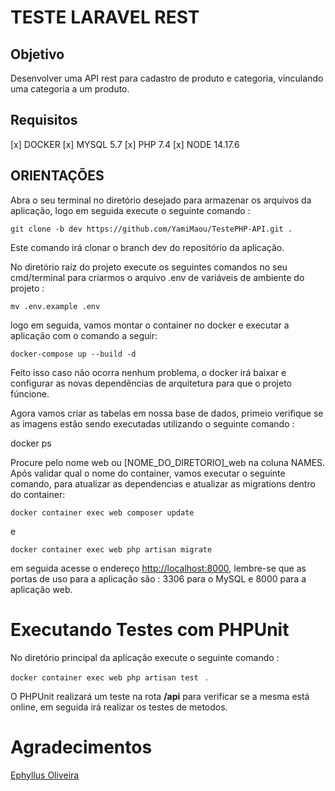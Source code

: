 # TESTE LARAVEL REST

## Objetivo
Desenvolver uma API rest para cadastro de produto e categoria, vinculando uma categoria a um produto.

## Requisitos

[x] DOCKER
[x] MYSQL 5.7
[x] PHP 7.4
[x] NODE 14.17.6

## ORIENTAÇÕES

Abra o seu terminal no diretório desejado para armazenar os arquivos da aplicação, logo em seguida execute o seguinte comando :

``` git clone -b dev https://github.com/YamiMaou/TestePHP-API.git . ```

Este comando irá clonar o branch dev do repositório da aplicação.

No diretório raíz do projeto execute os seguintes comandos no seu cmd/terminal para criarmos o arquivo .env de variáveis de ambiente do projeto :

```mv .env.example .env```

logo em seguida, vamos montar o container no docker e executar a aplicação com o comando a seguir:

``` docker-compose up --build -d ```

Feito isso caso não ocorra nenhum problema, o docker irá baixar e configurar as novas dependências de arquitetura para que o projeto fúncione.

Agora vamos criar as tabelas em nossa base de dados, primeio verifique se as imagens estão sendo executadas utilizando o seguinte comando :

docker ps

Procure pelo nome web ou [NOME_DO_DIRETORIO]_web na coluna NAMES. Após validar qual o nome do container, vamos executar o seguinte comando, para atualizar as dependencias e atualizar as migrations dentro do container:


```docker container exec web composer update``` 

e 

```docker container exec web php artisan migrate``` 

em seguida acesse  o endereço [http://localhost:8000](http://localhost:8000), lembre-se que as portas de uso para  a aplicação são : 3306 para o MySQL e 8000 para a aplicação web.

# Executando Testes com PHPUnit

No diretório principal da aplicação execute o seguinte comando :

```docker container exec web php artisan test ``` .

O PHPUnit realizará um teste na rota **/api** para verificar se a mesma está online, em seguida irá realizar os testes de metodos.


# Agradecimentos

[Ephyllus Oliveira](mailto:ephyllus2@gmail.com)